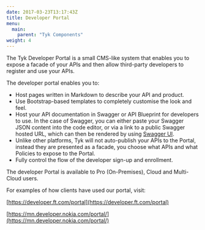 ```yaml
---
date: 2017-03-23T13:17:43Z
title: Developer Portal
menu:
  main:
    parent: "Tyk Components"
weight: 4 
---
```


The Tyk Developer Portal is a small CMS-like system that enables you to expose a facade of your APIs and then allow third-party developers to register and use your APIs.

The developer portal enables you to:

*   Host pages written in Markdown to describe your API and product.
*   Use Bootstrap-based templates to completely customise the look and feel.
*   Host your API documentation in Swagger or API Blueprint for developers to use. In the case of Swagger, you can either paste your Swagger JSON content into the code editor, or via a link to a public Swagger hosted URL, which can then be rendered by using [Swagger UI](https://swagger.io/tools/swagger-ui/).
*   Unlike other platforms, Tyk will not auto-publish your APIs to the Portal, instead they are presented as a facade, you choose what APIs and what Policies to expose to the Portal.
*   Fully control the flow of the developer sign-up and enrollment.

The developer Portal is available to Pro (On-Premises), Cloud and Multi-Cloud users.

For examples of how clients have used our portal, visit:

[https://developer.ft.com/portal](https://developer.ft.com/portal)

[https://mn.developer.nokia.com/portal/](https://mn.developer.nokia.com/portal/)

